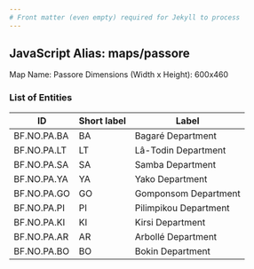 ```yaml
---
# Front matter (even empty) required for Jekyll to process
---
```


## JavaScript Alias: maps/passore

Map Name: Passore
Dimensions (Width x Height): 600x460

### List of Entities

ID | Short label | Label
---|---|---|
BF.NO.PA.BA|BA|Bagaré Department
BF.NO.PA.LT|LT|Lâ-Todin Department
BF.NO.PA.SA|SA|Samba Department
BF.NO.PA.YA|YA|Yako Department
BF.NO.PA.GO|GO|Gomponsom Department
BF.NO.PA.PI|PI|Pilimpikou Department
BF.NO.PA.KI|KI|Kirsi Department
BF.NO.PA.AR|AR|Arbollé Department
BF.NO.PA.BO|BO|Bokin Department
